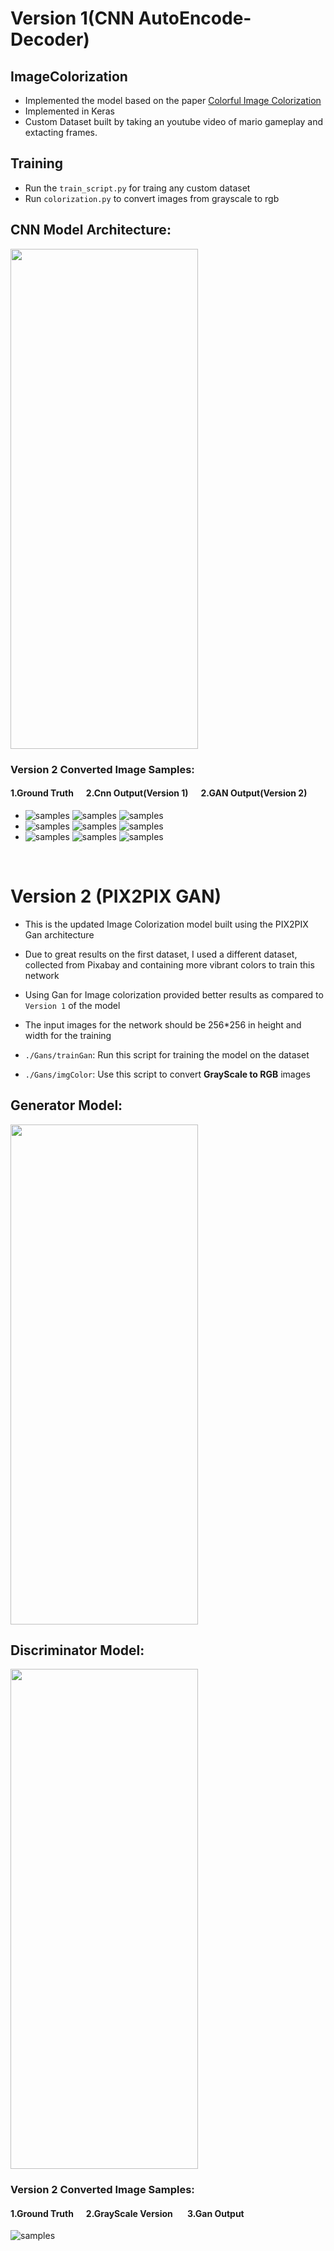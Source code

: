 # Version 1(CNN AutoEncode-Decoder)

## ImageColorization
- Implemented the model based on the paper [Colorful Image Colorization](https://arxiv.org/abs/1603.08511)
- Implemented in Keras
- Custom Dataset built by taking an youtube video of mario gameplay and extacting frames.

## Training
- Run the `train_script.py` for traing any custom dataset
- Run `colorization.py` to convert images from grayscale to rgb

## CNN Model Architecture:
<img src="https://github.com/rinkesh2131998/ImageColorization/blob/master/models/encoder.jpeg" width="300" height="800"/>

### Version 2 Converted Image Samples:

#### 1.Ground Truth&nbsp;&nbsp;&nbsp;&nbsp;&nbsp;&nbsp;2.Cnn Output(Version 1)&nbsp;&nbsp;&nbsp;&nbsp;&nbsp;&nbsp;2.GAN Output(Version 2)
- ![samples](https://github.com/rinkesh2131998/ImageColorization/blob/master/OutputImages/inputImages/image574.jpg)
  ![samples](https://github.com/rinkesh2131998/ImageColorization/blob/master/OutputImages/output2final/test5.png)
  ![samples](https://github.com/rinkesh2131998/ImageColorization/blob/master/OutputImages/ganOutputs/img1.jfif)
- ![samples](https://github.com/rinkesh2131998/ImageColorization/blob/master/OutputImages/inputImages/image933.jpg)
  ![samples](https://github.com/rinkesh2131998/ImageColorization/blob/master/OutputImages/output2final/test9.png)
  ![samples](https://github.com/rinkesh2131998/ImageColorization/blob/master/OutputImages/ganOutputs/img2.jfif)
- ![samples](https://github.com/rinkesh2131998/ImageColorization/blob/master/OutputImages/inputImages/frame1313.jpg)
  ![samples](https://github.com/rinkesh2131998/ImageColorization/blob/master/OutputImages/output2final/test14.png)
  ![samples](https://github.com/rinkesh2131998/ImageColorization/blob/master/OutputImages/ganOutputs/img0.jfif)


<br />

# Version 2 (PIX2PIX GAN)

- This is the updated Image Colorization model built using the PIX2PIX Gan architecture
- Due to great results on the first dataset, I used a different dataset, collected from Pixabay and containing more vibrant colors to train this network
- Using Gan for Image colorization provided better results as compared to `Version 1` of the model
- The input images for the network should be 256*256 in height and width for the training

- `./Gans/trainGan`: Run this script for training the model on the dataset
- `./Gans/imgColor`: Use this script to convert <strong>GrayScale to RGB</strong> images

## Generator Model:
<img src="https://github.com/rinkesh2131998/ImageColorization/blob/master/models/GANmodelImages/genrator.jpg" width="300" height="800"/>

## Discriminator Model:
<img src="https://github.com/rinkesh2131998/ImageColorization/blob/master/models/GANmodelImages/discriminator.jpg" width="300" height="800"/>

### Version 2 Converted Image Samples:

#### 1.Ground Truth&nbsp;&nbsp;&nbsp;&nbsp;&nbsp;&nbsp;2.GrayScale Version &nbsp;&nbsp;&nbsp;&nbsp;&nbsp;&nbsp;3.Gan Output
![samples](https://github.com/rinkesh2131998/ImageColorization/blob/master/OutputImages/ganOutputs/9921af24-6167-46ed-9fe2-de6d7bac240d.png)
